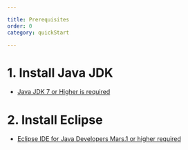 ```yaml
---

title: Prerequisites
order: 0
category: quickStart

---
```


# 1. Install Java JDK
- [Java JDK 7 or Higher is required](/documentation/00-installation/00-java/00-installing-java)

# 2. Install Eclipse
- [Eclipse IDE for Java Developers Mars.1 or higher required](http://www.eclipse.org/downloads/packages/eclipse-ide-java-developers/mars2)
